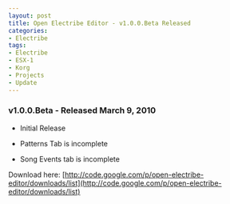 ```yaml
--- 
layout: post
title: Open Electribe Editor - v1.0.0.Beta Released
categories:
- Electribe
tags: 
- Electribe
- ESX-1
- Korg
- Projects
- Update
---
```

### v1.0.0.Beta - Released March 9, 2010 ###

- Initial Release

- Patterns Tab is incomplete

- Song Events tab is incomplete

Download here\: [http://code.google.com/p/open-electribe-editor/downloads/list](http://code.google.com/p/open-electribe-editor/downloads/list)
